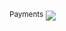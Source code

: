 <sup>Payments</sup> [![](https://github.com/Obligatorio-ORT-FI-8184-DevOps/msPayments/actions/workflows/ci.yml/badge.svg)](https://github.com/Obligatorio-ORT-FI-8184-DevOps/msPayments/actions/workflows/ci.yml)